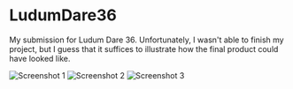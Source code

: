 # LudumDare36
My submission for Ludum Dare 36. Unfortunately, I wasn't able to finish my project, but I guess that it suffices to illustrate how the final product could have looked like.

![Screenshot 1](http://ludumdare.com/compo/wp-content/compo2/570486/112303-shot0-1472521865.png)
![Screenshot 2](http://ludumdare.com/compo/wp-content/compo2/570486/112303-shot1-1472521865.png)
![Screenshot 3](http://ludumdare.com/compo/wp-content/compo2/570486/112303-shot2-1472521865.png)
